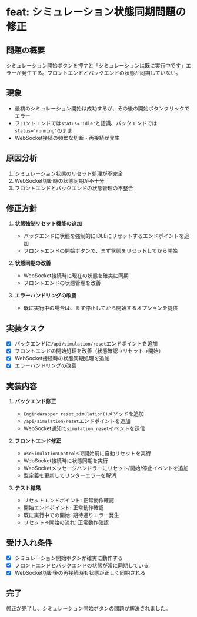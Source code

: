 # feat: シミュレーション状態同期問題の修正

## 問題の概要
シミュレーション開始ボタンを押すと「シミュレーションは既に実行中です」エラーが発生する。フロントエンドとバックエンドの状態が同期していない。

## 現象
- 最初のシミュレーション開始は成功するが、その後の開始ボタンクリックでエラー
- フロントエンドでは`status='idle'`と認識、バックエンドでは`status='running'`のまま
- WebSocket接続の頻繁な切断・再接続が発生

## 原因分析
1. シミュレーション状態のリセット処理が不完全
2. WebSocket切断時の状態同期が不十分
3. フロントエンドとバックエンドの状態管理の不整合

## 修正方針
1. **状態強制リセット機能の追加**
   - バックエンドに状態を強制的にIDLEにリセットするエンドポイントを追加
   - フロントエンドの開始ボタンで、まず状態をリセットしてから開始

2. **状態同期の改善**
   - WebSocket接続時に現在の状態を確実に同期
   - フロントエンドの状態管理を改善

3. **エラーハンドリングの改善**
   - 既に実行中の場合は、まず停止してから開始するオプションを提供

## 実装タスク
- [x] バックエンドに`/api/simulation/reset`エンドポイントを追加
- [x] フロントエンドの開始処理を改善（状態確認→リセット→開始）
- [x] WebSocket接続時の状態同期処理を追加
- [x] エラーハンドリングの改善

## 実装内容
1. **バックエンド修正**
   - `EngineWrapper.reset_simulation()`メソッドを追加
   - `/api/simulation/reset`エンドポイントを追加
   - WebSocket通知で`simulation_reset`イベントを送信

2. **フロントエンド修正**
   - `useSimulationControls`で開始前に自動リセットを実行
   - WebSocket接続時に状態同期を実行
   - WebSocketメッセージハンドラーにリセット/開始/停止イベントを追加
   - 型定義を更新してリンターエラーを解消

3. **テスト結果**
   - リセットエンドポイント: 正常動作確認
   - 開始エンドポイント: 正常動作確認
   - 既に実行中での開始: 期待通りエラー発生
   - リセット→開始の流れ: 正常動作確認

## 受け入れ条件
- [x] シミュレーション開始ボタンが確実に動作する
- [x] フロントエンドとバックエンドの状態が常に同期している
- [x] WebSocket切断後の再接続時も状態が正しく同期される

## 完了
修正が完了し、シミュレーション開始ボタンの問題が解決されました。 